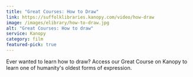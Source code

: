 ```yaml
---
title: "Great Courses: How to Draw"
link: https://suffolklibraries.kanopy.com/video/how-draw
image: /images/elibrary/how-to-draw.jpg
alt: "Great Courses: How to draw"
service: Kanopy
category: film
featured-pick: true
---
```


Ever wanted to learn how to draw? Access our Great Course on Kanopy to learn one of humanity's oldest forms of expression.
